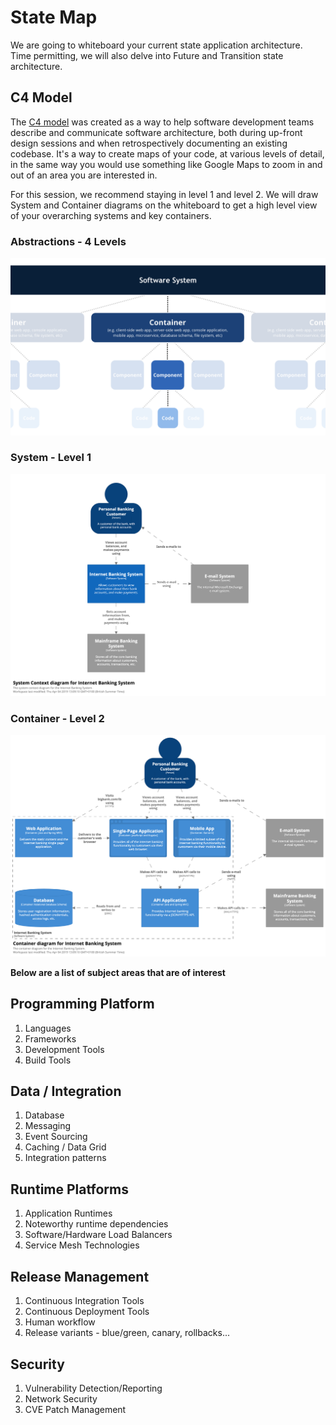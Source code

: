# State Map
We are going to whiteboard your current state application architecture. Time permitting,
we will also delve into Future and Transition state architecture.

## C4 Model
The [C4 model](https://c4model.com/) was created as a way to help software development teams 
describe and communicate software architecture, both during up-front 
design sessions and when retrospectively documenting an existing codebase. It's a way to create maps of your code, at various levels of detail, in the same way you would use something like Google Maps to zoom in and out of an area you are interested in.

For this session, we recommend staying in level 1 and level 2. 
We will draw System and Container diagrams on the whiteboard to get
a high level view of your overarching systems and key containers.

### Abstractions - 4 Levels
![](c4-abstractions.png)

### System - Level 1
![](c4-system.png)

### Container - Level 2
![](c4-container.png)

**Below are a list of subject areas that are of interest**

## Programming Platform

1. Languages
1. Frameworks
1. Development Tools
1. Build Tools

## Data / Integration

1. Database 
1. Messaging 
1. Event Sourcing
1. Caching / Data Grid 
1. Integration patterns

## Runtime Platforms

1. Application Runtimes
1. Noteworthy runtime dependencies 
1. Software/Hardware Load Balancers
1. Service Mesh Technologies 

## Release Management 

1. Continuous Integration Tools
1. Continuous Deployment Tools
1. Human workflow
1. Release variants - blue/green, canary, rollbacks...

## Security

1. Vulnerability Detection/Reporting
1. Network Security
1. CVE Patch Management
